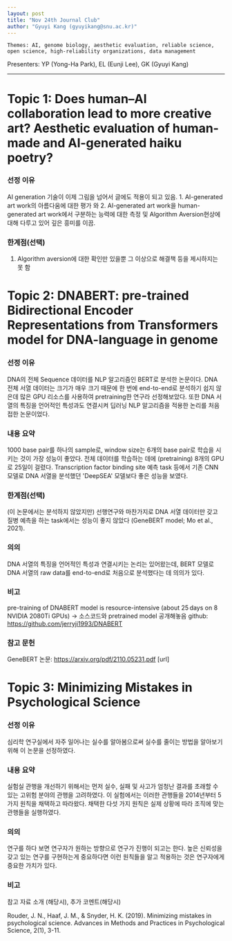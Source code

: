 ```yaml
---
layout: post
title: "Nov 24th Journal Club"
author: "Gyuyi Kang (gyuyikang@snu.ac.kr)"
---
```


    Themes: AI, genome biology, aesthetic evaluation, reliable science, open science, high-reliability organizations, data management

Presenters: YP (Yong-Ha Park), EL (Eunji Lee), GK (Gyuyi Kang) <br>

-----------------

# Topic 1: Does human–AI collaboration lead to more creative art? Aesthetic evaluation of human-made and AI-generated haiku poetry?

### **선정 이유**

AI generation 기술이 이제 그림을 넘어서 글에도 적용이 되고 있음. 1. AI-generated art work의
아름다움에 대한 평가 와 2. AI-generated art work을 human-generated art work에서 구분하는 능력에
대한 측정 및 Algorithm Aversion현상에 대해 다루고 있어 깊은 흥미를 이끔.

### **한계점(선택)**

1. Algorithm aversion에 대한 확인만 있을뿐 그 이상으로 해결책 등을 제시하지는 못 함



# Topic 2: DNABERT: pre-trained Bidirectional Encoder Representations from Transformers model for DNA-language in genome

### **선정 이유**

DNA의 전체 Sequence 데이터를 NLP 알고리즘인 BERT로 분석한 논문이다. DNA 전체 서열 데이터는 크기가 매우 크기 때문에 한 번에 end-to-end로 분석하기 쉽지 않은데 많은 GPU 리소스를 사용하여 pretraining한 연구라 선정해보았다. 또한 DNA 서열의 특징을 언어적인 특성과도 연결시켜 딥러닝 NLP 알고리즘을 적용한 논리를 처음 접한 논문이었다. 

### **내용 요약**

1000 base pair를 하나의 sample로, window size는 6개의 base pair로 학습을 시키는 것이 가장 성능이 좋았다. 전체 데이터를 학습하는 데에 (pretraining) 8개의 GPU로 25일이 걸렸다. Transcription factor binding site 예측 task 등에서 기존 CNN 모델로 DNA 서열을 분석했던 'DeepSEA' 모델보다 좋은 성능을 보였다.

### **한계점(선택)**

(이 논문에서는 분석하지 않았지만) 선행연구와 마찬가지로 DNA 서열 데이터만 갖고 질병 예측을 하는 task에서는 성능이 좋지 않았다 (GeneBERT model; Mo et al., 2021). 

### **의의**

DNA 서열의 특징을 언어적인 특성과 연결시키는 논리는 있어왔는데, BERT 모델로 DNA 서열의 raw data를 end-to-end로 처음으로 분석했다는 데 의의가 있다. 


### **비고**

pre-training of DNABERT model is resource-intensive (about 25 days on 8 NVIDIA 2080Ti GPUs) → 소스코드와 pretrained model 공개해놓음
github: https://github.com/jerryji1993/DNABERT 

### **참고 문헌**

GeneBERT 논문: https://arxiv.org/pdf/2110.05231.pdf [url]

# Topic 3: Minimizing Mistakes in Psychological Science

### **선정 이유**
심리학 연구실에서 자주 일어나는 실수를 알아봄으로써 실수를 줄이는 방법을 알아보기 위해 이 논문을 선정하였다. 

### **내용 요약**

실험실 관행을 개선하기 위해서는 먼저 실수, 실패 및 사고가 엄청난 결과를 초래할 수 있는 고위험 분야의 관행을 고려하였다. 
이 실험에서는 이러한 관행들을 2014년부터 5가지 원칙을 채택하고 따라왔다.
채택한 다섯 가지 원칙은 실제 상황에 따라 조직에 맞는 관행들을 실행하였다. 

### **의의**

연구를 하다 보면 연구자가 원하는 방향으로 연구가 진행이 되고는 한다. 높은 신뢰성을 갖고 있는 연구를 구현하는게 중요하다면 
이런 원칙들을 알고 적용하는 것은 연구자에게 중요한 가치가 있다. 

### **비고**

참고 자료 소개 (해당시), 추가 코멘트(해당시)

Rouder, J. N., Haaf, J. M., & Snyder, H. K. (2019). Minimizing mistakes in psychological science. Advances in Methods and Practices in Psychological Science, 2(1), 3-11.



